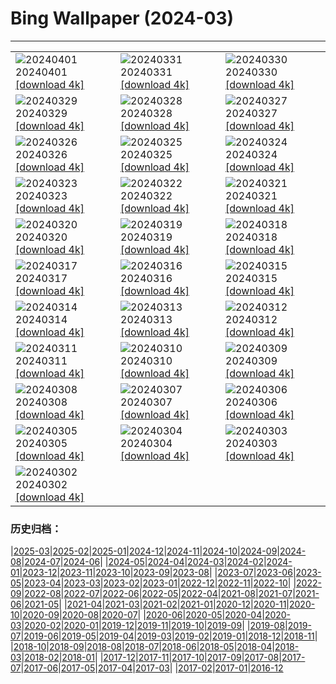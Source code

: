 # Bing Wallpaper (2024-03)
**************

<table><tr><td><img src="https://www.bing.com/th?id=OHR.PalazzoFarnese_EN-IN6555201202_1920x1080.jpg" alt="20240401"> 20240401 <a href="https://www.bing.com/th?id=OHR.PalazzoFarnese_EN-IN6555201202_UHD.jpg">[download 4k]</a></td><td><img src="https://www.bing.com/th?id=OHR.HungarianEggs_EN-IN6319733019_1920x1080.jpg" alt="20240331"> 20240331 <a href="https://www.bing.com/th?id=OHR.HungarianEggs_EN-IN6319733019_UHD.jpg">[download 4k]</a></td><td><img src="https://www.bing.com/th?id=OHR.SleepySloth_EN-IN4281443663_1920x1080.jpg" alt="20240330"> 20240330 <a href="https://www.bing.com/th?id=OHR.SleepySloth_EN-IN4281443663_UHD.jpg">[download 4k]</a></td></tr><tr><td><img src="https://www.bing.com/th?id=OHR.SouthStackLight_EN-IN3270278933_1920x1080.jpg" alt="20240329"> 20240329 <a href="https://www.bing.com/th?id=OHR.SouthStackLight_EN-IN3270278933_UHD.jpg">[download 4k]</a></td><td><img src="https://www.bing.com/th?id=OHR.ShanghaiBlossoms_EN-IN2648888544_1920x1080.jpg" alt="20240328"> 20240328 <a href="https://www.bing.com/th?id=OHR.ShanghaiBlossoms_EN-IN2648888544_UHD.jpg">[download 4k]</a></td><td><img src="https://www.bing.com/th?id=OHR.AmerFortJaipur_EN-IN2082526909_1920x1080.jpg" alt="20240327"> 20240327 <a href="https://www.bing.com/th?id=OHR.AmerFortJaipur_EN-IN2082526909_UHD.jpg">[download 4k]</a></td></tr><tr><td><img src="https://www.bing.com/th?id=OHR.HangRaiVietnam_EN-IN1740946404_1920x1080.jpg" alt="20240326"> 20240326 <a href="https://www.bing.com/th?id=OHR.HangRaiVietnam_EN-IN1740946404_UHD.jpg">[download 4k]</a></td><td><img src="https://www.bing.com/th?id=OHR.ColorfulHoli_EN-IN1408702608_1920x1080.jpg" alt="20240325"> 20240325 <a href="https://www.bing.com/th?id=OHR.ColorfulHoli_EN-IN1408702608_UHD.jpg">[download 4k]</a></td><td><img src="https://www.bing.com/th?id=OHR.WhiteEyes_EN-IN1161324930_1920x1080.jpg" alt="20240324"> 20240324 <a href="https://www.bing.com/th?id=OHR.WhiteEyes_EN-IN1161324930_UHD.jpg">[download 4k]</a></td></tr><tr><td><img src="https://www.bing.com/th?id=OHR.AmazonClouds_EN-IN0715787319_1920x1080.jpg" alt="20240323"> 20240323 <a href="https://www.bing.com/th?id=OHR.AmazonClouds_EN-IN0715787319_UHD.jpg">[download 4k]</a></td><td><img src="https://www.bing.com/th?id=OHR.WaikatoWater_EN-IN0496434558_1920x1080.jpg" alt="20240322"> 20240322 <a href="https://www.bing.com/th?id=OHR.WaikatoWater_EN-IN0496434558_UHD.jpg">[download 4k]</a></td><td><img src="https://www.bing.com/th?id=OHR.BwindiNationalForest_EN-IN2480914473_1920x1080.jpg" alt="20240321"> 20240321 <a href="https://www.bing.com/th?id=OHR.BwindiNationalForest_EN-IN2480914473_UHD.jpg">[download 4k]</a></td></tr><tr><td><img src="https://www.bing.com/th?id=OHR.SpringCaveDale_EN-IN2419088160_1920x1080.jpg" alt="20240320"> 20240320 <a href="https://www.bing.com/th?id=OHR.SpringCaveDale_EN-IN2419088160_UHD.jpg">[download 4k]</a></td><td><img src="https://www.bing.com/th?id=OHR.SpringFrog_EN-IN2337818146_1920x1080.jpg" alt="20240319"> 20240319 <a href="https://www.bing.com/th?id=OHR.SpringFrog_EN-IN2337818146_UHD.jpg">[download 4k]</a></td><td><img src="https://www.bing.com/th?id=OHR.ElephantRock_EN-IN2152093542_1920x1080.jpg" alt="20240318"> 20240318 <a href="https://www.bing.com/th?id=OHR.ElephantRock_EN-IN2152093542_UHD.jpg">[download 4k]</a></td></tr><tr><td><img src="https://www.bing.com/th?id=OHR.PambanBridge_EN-IN4607247244_1920x1080.jpg" alt="20240317"> 20240317 <a href="https://www.bing.com/th?id=OHR.PambanBridge_EN-IN4607247244_UHD.jpg">[download 4k]</a></td><td><img src="https://www.bing.com/th?id=OHR.BambooPanda_EN-IN2073859171_1920x1080.jpg" alt="20240316"> 20240316 <a href="https://www.bing.com/th?id=OHR.BambooPanda_EN-IN2073859171_UHD.jpg">[download 4k]</a></td><td><img src="https://www.bing.com/th?id=OHR.AnzaBorregoBloom_EN-IN2000050821_1920x1080.jpg" alt="20240315"> 20240315 <a href="https://www.bing.com/th?id=OHR.AnzaBorregoBloom_EN-IN2000050821_UHD.jpg">[download 4k]</a></td></tr><tr><td><img src="https://www.bing.com/th?id=OHR.AyutthayaTree_EN-IN1779605533_1920x1080.jpg" alt="20240314"> 20240314 <a href="https://www.bing.com/th?id=OHR.AyutthayaTree_EN-IN1779605533_UHD.jpg">[download 4k]</a></td><td><img src="https://www.bing.com/th?id=OHR.MagadiFlamingos_EN-IN1729964021_1920x1080.jpg" alt="20240313"> 20240313 <a href="https://www.bing.com/th?id=OHR.MagadiFlamingos_EN-IN1729964021_UHD.jpg">[download 4k]</a></td><td><img src="https://www.bing.com/th?id=OHR.BryceSnow_EN-IN1627515596_1920x1080.jpg" alt="20240312"> 20240312 <a href="https://www.bing.com/th?id=OHR.BryceSnow_EN-IN1627515596_UHD.jpg">[download 4k]</a></td></tr><tr><td><img src="https://www.bing.com/th?id=OHR.SleepyKoala_EN-IN1567307093_1920x1080.jpg" alt="20240311"> 20240311 <a href="https://www.bing.com/th?id=OHR.SleepyKoala_EN-IN1567307093_UHD.jpg">[download 4k]</a></td><td><img src="https://www.bing.com/th?id=OHR.MorningElephants_EN-IN1473865657_1920x1080.jpg" alt="20240310"> 20240310 <a href="https://www.bing.com/th?id=OHR.MorningElephants_EN-IN1473865657_UHD.jpg">[download 4k]</a></td><td><img src="https://www.bing.com/th?id=OHR.BistiBlue_EN-IN1019261604_1920x1080.jpg" alt="20240309"> 20240309 <a href="https://www.bing.com/th?id=OHR.BistiBlue_EN-IN1019261604_UHD.jpg">[download 4k]</a></td></tr><tr><td><img src="https://www.bing.com/th?id=OHR.TateLightUp_EN-IN0743144601_1920x1080.jpg" alt="20240308"> 20240308 <a href="https://www.bing.com/th?id=OHR.TateLightUp_EN-IN0743144601_UHD.jpg">[download 4k]</a></td><td><img src="https://www.bing.com/th?id=OHR.TarragonaSpain_EN-IN2183884361_1920x1080.jpg" alt="20240307"> 20240307 <a href="https://www.bing.com/th?id=OHR.TarragonaSpain_EN-IN2183884361_UHD.jpg">[download 4k]</a></td><td><img src="https://www.bing.com/th?id=OHR.WahclellaFalls_EN-IN2266702818_1920x1080.jpg" alt="20240306"> 20240306 <a href="https://www.bing.com/th?id=OHR.WahclellaFalls_EN-IN2266702818_UHD.jpg">[download 4k]</a></td></tr><tr><td><img src="https://www.bing.com/th?id=OHR.BangkokCircle_EN-IN0487845274_1920x1080.jpg" alt="20240305"> 20240305 <a href="https://www.bing.com/th?id=OHR.BangkokCircle_EN-IN0487845274_UHD.jpg">[download 4k]</a></td><td><img src="https://www.bing.com/th?id=OHR.ArenalCostaRica_EN-IN6333017933_1920x1080.jpg" alt="20240304"> 20240304 <a href="https://www.bing.com/th?id=OHR.ArenalCostaRica_EN-IN6333017933_UHD.jpg">[download 4k]</a></td><td><img src="https://www.bing.com/th?id=OHR.KrugerLeopard_EN-IN2497124555_1920x1080.jpg" alt="20240303"> 20240303 <a href="https://www.bing.com/th?id=OHR.KrugerLeopard_EN-IN2497124555_UHD.jpg">[download 4k]</a></td></tr><tr><td><img src="https://www.bing.com/th?id=OHR.ModicaItaly_EN-IN0487333046_1920x1080.jpg" alt="20240302"> 20240302 <a href="https://www.bing.com/th?id=OHR.ModicaItaly_EN-IN0487333046_UHD.jpg">[download 4k]</a></td><td></td><td></td></tr></table>

### 历史归档：

|[2025-03](/../2025-03/2025-03.md)|[2025-02](/../2025-02/2025-02.md)|[2025-01](/../2025-01/2025-01.md)|[2024-12](/../2024-12/2024-12.md)|[2024-11](/../2024-11/2024-11.md)|[2024-10](/../2024-10/2024-10.md)|[2024-09](/../2024-09/2024-09.md)|[2024-08](/../2024-08/2024-08.md)|[2024-07](/../2024-07/2024-07.md)|[2024-06](/../2024-06/2024-06.md)|
|[2024-05](/../2024-05/2024-05.md)|[2024-04](/../2024-04/2024-04.md)|[2024-03](/2024-03.md)|[2024-02](/../2024-02/2024-02.md)|[2024-01](/../2024-01/2024-01.md)|[2023-12](/../2023-12/2023-12.md)|[2023-11](/../2023-11/2023-11.md)|[2023-10](/../2023-10/2023-10.md)|[2023-09](/../2023-09/2023-09.md)|[2023-08](/../2023-08/2023-08.md)|
|[2023-07](/../2023-07/2023-07.md)|[2023-06](/../2023-06/2023-06.md)|[2023-05](/../2023-05/2023-05.md)|[2023-04](/../2023-04/2023-04.md)|[2023-03](/../2023-03/2023-03.md)|[2023-02](/../2023-02/2023-02.md)|[2023-01](/../2023-01/2023-01.md)|[2022-12](/../2022-12/2022-12.md)|[2022-11](/../2022-11/2022-11.md)|[2022-10](/../2022-10/2022-10.md)|
|[2022-09](/../2022-09/2022-09.md)|[2022-08](/../2022-08/2022-08.md)|[2022-07](/../2022-07/2022-07.md)|[2022-06](/../2022-06/2022-06.md)|[2022-05](/../2022-05/2022-05.md)|[2022-04](/../2022-04/2022-04.md)|[2021-08](/../2021-08/2021-08.md)|[2021-07](/../2021-07/2021-07.md)|[2021-06](/../2021-06/2021-06.md)|[2021-05](/../2021-05/2021-05.md)|
|[2021-04](/../2021-04/2021-04.md)|[2021-03](/../2021-03/2021-03.md)|[2021-02](/../2021-02/2021-02.md)|[2021-01](/../2021-01/2021-01.md)|[2020-12](/../2020-12/2020-12.md)|[2020-11](/../2020-11/2020-11.md)|[2020-10](/../2020-10/2020-10.md)|[2020-09](/../2020-09/2020-09.md)|[2020-08](/../2020-08/2020-08.md)|[2020-07](/../2020-07/2020-07.md)|
|[2020-06](/../2020-06/2020-06.md)|[2020-05](/../2020-05/2020-05.md)|[2020-04](/../2020-04/2020-04.md)|[2020-03](/../2020-03/2020-03.md)|[2020-02](/../2020-02/2020-02.md)|[2020-01](/../2020-01/2020-01.md)|[2019-12](/../2019-12/2019-12.md)|[2019-11](/../2019-11/2019-11.md)|[2019-10](/../2019-10/2019-10.md)|[2019-09](/../2019-09/2019-09.md)|
|[2019-08](/../2019-08/2019-08.md)|[2019-07](/../2019-07/2019-07.md)|[2019-06](/../2019-06/2019-06.md)|[2019-05](/../2019-05/2019-05.md)|[2019-04](/../2019-04/2019-04.md)|[2019-03](/../2019-03/2019-03.md)|[2019-02](/../2019-02/2019-02.md)|[2019-01](/../2019-01/2019-01.md)|[2018-12](/../2018-12/2018-12.md)|[2018-11](/../2018-11/2018-11.md)|
|[2018-10](/../2018-10/2018-10.md)|[2018-09](/../2018-09/2018-09.md)|[2018-08](/../2018-08/2018-08.md)|[2018-07](/../2018-07/2018-07.md)|[2018-06](/../2018-06/2018-06.md)|[2018-05](/../2018-05/2018-05.md)|[2018-04](/../2018-04/2018-04.md)|[2018-03](/../2018-03/2018-03.md)|[2018-02](/../2018-02/2018-02.md)|[2018-01](/../2018-01/2018-01.md)|
|[2017-12](/../2017-12/2017-12.md)|[2017-11](/../2017-11/2017-11.md)|[2017-10](/../2017-10/2017-10.md)|[2017-09](/../2017-09/2017-09.md)|[2017-08](/../2017-08/2017-08.md)|[2017-07](/../2017-07/2017-07.md)|[2017-06](/../2017-06/2017-06.md)|[2017-05](/../2017-05/2017-05.md)|[2017-04](/../2017-04/2017-04.md)|[2017-03](/../2017-03/2017-03.md)|
|[2017-02](/../2017-02/2017-02.md)|[2017-01](/../2017-01/2017-01.md)|[2016-12](/../2016-12/2016-12.md)